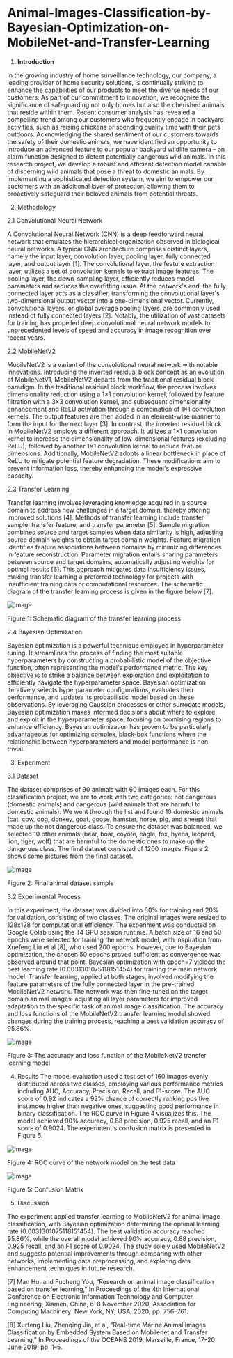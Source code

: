 # Animal-Images-Classification-by-Bayesian-Optimization-on-MobileNet-and-Transfer-Learning

1. **Introduction**
   
In the growing industry of home surveillance technology, our company, a leading provider of home security solutions, is continually striving to enhance the capabilities of our products to meet the diverse needs of our customers. As part of our commitment to innovation, we recognize the significance of safeguarding not only homes but also the cherished animals that reside within them. Recent consumer analysis has revealed a compelling trend among our customers who frequently engage in backyard activities, such as raising chickens or spending quality time with their pets outdoors. Acknowledging the shared sentiment of our customers towards the safety of their domestic animals, we have identified an opportunity to introduce an advanced feature to our popular backyard wildlife camera – an alarm function designed to detect potentially dangerous wild animals.
In this research project, we develop a robust and efficient detection model capable of discerning wild animals that pose a threat to domestic animals. By implementing a sophisticated detection system, we aim to empower our customers with an additional layer of protection, allowing them to proactively safeguard their beloved animals from potential threats.

2. Methodology
   
2.1 Convolutional Neural Network

A Convolutional Neural Network (CNN) is a deep feedforward neural network that emulates the hierarchical organization observed in biological neural networks. A typical CNN architecture comprises distinct layers, namely the input layer, convolution layer, pooling layer, fully connected layer, and output layer [1]. The convolutional layer, the feature extraction layer, utilizes a set of convolution kernels to extract image features. The pooling layer, the down-sampling layer, efficiently reduces model parameters and reduces the overfitting issue. At the network's end, the fully connected layer acts as a classifier, transforming the convolutional layer's two-dimensional output vector into a one-dimensional vector. Currently, convolutional layers, or global average pooling layers, are commonly used instead of fully connected layers [2]. Notably, the utilization of vast datasets for training has propelled deep convolutional neural network models to unprecedented levels of speed and accuracy in image recognition over recent years.

2.2 MobileNetV2

MobileNetV2 is a variant of the convolutional neural network with notable innovations. Introducing the inverted residual block concept as an evolution of MobileNetV1, MobileNetV2 departs from the traditional residual block paradigm. In the traditional residual block workflow, the process involves dimensionality reduction using a 1×1 convolution kernel, followed by feature filtration with a 3×3 convolution kernel, and subsequent dimensionality enhancement and ReLU activation through a combination of 1×1 convolution kernels. The output features are then added in an element-wise manner to form the input for the next layer [3]. In contrast, the inverted residual block in MobileNetV2 employs a different approach. It utilizes a 1×1 convolution kernel to increase the dimensionality of low-dimensional features (excluding ReLU), followed by another 1×1 convolution kernel to reduce feature dimensions. Additionally, MobileNetV2 adopts a linear bottleneck in place of ReLU to mitigate potential feature degradation. These modifications aim to prevent information loss, thereby enhancing the model's expressive capacity.

2.3 Transfer Learning

Transfer learning involves leveraging knowledge acquired in a source domain to address new challenges in a target domain, thereby offering improved solutions [4]. Methods of transfer learning include transfer sample, transfer feature, and transfer parameter [5]. Sample migration combines source and target samples when data similarity is high, adjusting source domain weights to obtain target domain weights. Feature migration identifies feature associations between domains by minimizing differences in feature reconstruction. Parameter migration entails sharing parameters between source and target domains, automatically adjusting weights for optimal results [6]. This approach mitigates data insufficiency issues, making transfer learning a preferred technology for projects with insufficient training data or computational resources. The schematic diagram of the transfer learning process is given in the figure below [7].

![image](https://github.com/user-attachments/assets/78f8fd6b-65c5-4faa-ab8f-159862b6694d)


Figure 1: Schematic diagram of the transfer learning process

2.4 Bayesian Optimization

Bayesian optimization is a powerful technique employed in hyperparameter tuning. It streamlines the process of finding the most suitable hyperparameters by constructing a probabilistic model of the objective function, often representing the model's performance metric. The key objective is to strike a balance between exploration and exploitation to efficiently navigate the hyperparameter space. Bayesian optimization iteratively selects hyperparameter configurations, evaluates their performance, and updates its probabilistic model based on these observations. By leveraging Gaussian processes or other surrogate models, Bayesian optimization makes informed decisions about where to explore and exploit in the hyperparameter space, focusing on promising regions to enhance efficiency. Bayesian optimization has proven to be particularly advantageous for optimizing complex, black-box functions where the relationship between hyperparameters and model performance is non-trivial.


3. Experiment
   
3.1 Dataset

The dataset comprises of 90 animals with 60 images each. For this classification project, we are to work with two categories: not dangerous (domestic animals) and dangerous (wild animals that are harmful to domestic animals). We went through the list and found 10 domestic animals (cat, cow, dog, donkey, goat, goose, hamster, horse, pig, and sheep) that made up the not dangerous class. To ensure the dataset was balanced, we selected 10 other animals (bear, boar, coyote, eagle, fox, hyena, leopard, lion, tiger, wolf) that are harmful to the domestic ones to make up the dangerous class. The final dataset consisted of 1200 images. Figure 2 shows some pictures from the final dataset.

![image](https://github.com/user-attachments/assets/80eb1fa6-485a-4db9-9468-5af29ead726c)


Figure 2: Final animal dataset sample

3.2 Experimental Process

In this experiment, the dataset was divided into 80% for training and 20% for validation, consisting of two classes. The original images were resized to 128x128 for computational efficiency. The experiment was conducted on Google Colab using the T4 GPU session runtime. A batch size of 16 and 50 epochs were selected for training the network model, with inspiration from Xuefeng Liu et al [8], who used 200 epochs. However, due to Bayesian optimization, the chosen 50 epochs proved sufficient as convergence was observed around that point. Bayesian optimization with epoch=7 yielded the best learning rate (0.0031301075118151454) for training the main network model. Transfer learning, applied at both stages, involved modifying the feature parameters of the fully connected layer in the pre-trained MobileNetV2 network. The network was then fine-tuned on the target domain animal images, adjusting all layer parameters for improved adaptation to the specific task of animal image classification. The accuracy and loss functions of the MobileNetV2 transfer learning model showed changes during the training process, reaching a best validation accuracy of 95.86%.

![image](https://github.com/user-attachments/assets/f2a90ad4-af82-4443-a8ae-6676c920a644)


Figure 3: The accuracy and loss function of the MobileNetV2 transfer learning model

4. Results
The model evaluation used a test set of 160 images evenly distributed across two classes, employing various performance metrics including AUC, Accuracy, Precision, Recall, and F1-score. The AUC score of 0.92 indicates a 92% chance of correctly ranking positive instances higher than negative ones, suggesting good performance in binary classification. The ROC curve in Figure 4 visualizes this. The model achieved 90% accuracy, 0.88 precision, 0.925 recall, and an F1 score of 0.9024. The experiment's confusion matrix is presented in Figure 5.

![image](https://github.com/user-attachments/assets/f0fce38e-08e3-4daf-8fb6-6f08809b4eea)


Figure 4: ROC curve of the network model on the test data

![image](https://github.com/user-attachments/assets/bd86c20f-8282-4808-898f-33e892d330a6)


Figure 5: Confusion Matrix


5. Discussion
   
The experiment applied transfer learning to MobileNetV2 for animal image classification, with Bayesian optimization determining the optimal learning rate (0.0031301075118151454). The best validation accuracy reached 95.86%, while the overall model achieved 90% accuracy, 0.88 precision, 0.925 recall, and an F1 score of 0.9024. The study solely used MobileNetV2 and suggests potential improvements through comparing with other networks, implementing data preprocessing, and exploring data enhancement techniques in future research.

[7] Man Hu, and Fucheng You, “Research on animal image classification based on transfer learning,” In Proceedings of the 4th International Conference on Electronic Information Technology and Computer Engineering, Xiamen, China, 6–8 November 2020; Association for Computing Machinery: New York, NY, USA, 2020; pp. 756–761.

[8] Xurfeng Liu, Zhenqing Jia, et al, “Real-time Marine Animal Images Classification by Embedded System Based on Mobilenet and Transfer Learning,” In Proceedings of the OCEANS 2019, Marseille, France, 17–20 June 2019; pp. 1–5.
